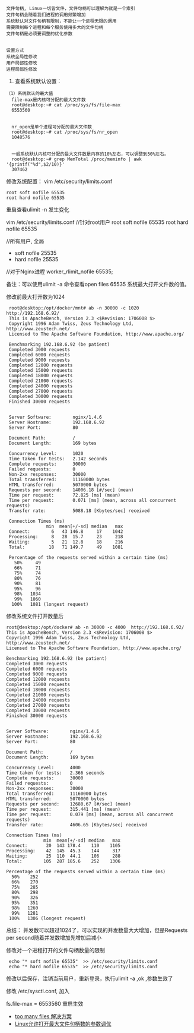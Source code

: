 ```
文件句柄, Linux一切皆文件，文件句柄可以理解为就是一个索引
文件句柄会随着我们进程的调用频繁增加
系统默认对文件句柄有限制，不能让一个进程无限的调用
需要限制每个进程和每个服务使用多大的文件句柄
文件句柄是必须要调整的优化参数


设置方式
系统全局性修改
用户局部性修改
进程局部性修改
```

1. 查看系统默认设置：
```
（1）系统默认的最大值
  file-max是内核可分配的最大文件数
  root@desktop:~# cat /proc/sys/fs/file-max
  6553560


  nr_open是单个进程可分配的最大文件数
  root@desktop:~# cat /proc/sys/fs/nr_open
  1048576


  一般系统默认内核可分配的最大文件数是内存的10%左右，可以调整到50%左右。
  root@desktop:~# grep MemTotal /proc/meminfo | awk '{printf("%d",$2/10)}'
  307462
```


修改系统配置：
vim /etc/security/limits.conf
```
root soft nofile 65535
root hard nofile 65535

```

重启查看ulimit -n  发生变化


vim /etc/security/limits.conf
//针对root用户
root soft nofile 65535
root hard nofile 65535


//所有用户, 全局
* soft nofile 25535
* hard nofile 25535


//对于Nginx进程 worker_rlimit_nofile 65535;


 备注：可以使用ulimit -a 命令查看open files  65535 系统最大打开文件数的值。


 修改前最大打开数为1024
```
 root@desktop:/opt/docker/mnt# ab -n 30000 -c 1020  http://192.168.6.92/
 This is ApacheBench, Version 2.3 <$Revision: 1706008 $>
 Copyright 1996 Adam Twiss, Zeus Technology Ltd, http://www.zeustech.net/
 Licensed to The Apache Software Foundation, http://www.apache.org/

 Benchmarking 192.168.6.92 (be patient)
 Completed 3000 requests
 Completed 6000 requests
 Completed 9000 requests
 Completed 12000 requests
 Completed 15000 requests
 Completed 18000 requests
 Completed 21000 requests
 Completed 24000 requests
 Completed 27000 requests
 Completed 30000 requests
 Finished 30000 requests


 Server Software:        nginx/1.4.6
 Server Hostname:        192.168.6.92
 Server Port:            80

 Document Path:          /
 Document Length:        169 bytes

 Concurrency Level:      1020
 Time taken for tests:   2.142 seconds
 Complete requests:      30000
 Failed requests:        0
 Non-2xx responses:      30000
 Total transferred:      11160000 bytes
 HTML transferred:       5070000 bytes
 Requests per second:    14006.18 [#/sec] (mean)
 Time per request:       72.825 [ms] (mean)
 Time per request:       0.071 [ms] (mean, across all concurrent requests)
 Transfer rate:          5088.18 [Kbytes/sec] received

 Connection Times (ms)
               min  mean[+/-sd] median   max
 Connect:        6   43 146.8     17    1042
 Processing:     8   28  15.7     23     218
 Waiting:        5   21  12.8     18     216
 Total:         18   71 149.7     49    1081

 Percentage of the requests served within a certain time (ms)
   50%     49
   66%     71
   75%     74
   80%     76
   90%     81
   95%     96
   98%   1034
   99%   1060
  100%   1081 (longest request)

 ```



修改系统文件打开数量后
```
root@desktop:/opt/docker# ab -n 30000 -c 4000  http://192.168.6.92/
This is ApacheBench, Version 2.3 <$Revision: 1706008 $>
Copyright 1996 Adam Twiss, Zeus Technology Ltd, http://www.zeustech.net/
Licensed to The Apache Software Foundation, http://www.apache.org/

Benchmarking 192.168.6.92 (be patient)
Completed 3000 requests
Completed 6000 requests
Completed 9000 requests
Completed 12000 requests
Completed 15000 requests
Completed 18000 requests
Completed 21000 requests
Completed 24000 requests
Completed 27000 requests
Completed 30000 requests
Finished 30000 requests


Server Software:        nginx/1.4.6
Server Hostname:        192.168.6.92
Server Port:            80

Document Path:          /
Document Length:        169 bytes

Concurrency Level:      4000
Time taken for tests:   2.366 seconds
Complete requests:      30000
Failed requests:        0
Non-2xx responses:      30000
Total transferred:      11160000 bytes
HTML transferred:       5070000 bytes
Requests per second:    12680.67 [#/sec] (mean)
Time per request:       315.441 [ms] (mean)
Time per request:       0.079 [ms] (mean, across all concurrent requests)
Transfer rate:          4606.65 [Kbytes/sec] received

Connection Times (ms)
              min  mean[+/-sd] median   max
Connect:       20  143 178.4    110    1105
Processing:    42  145  45.3    144     317
Waiting:       25  110  44.1    106     288
Total:        105  287 185.6    252    1306

Percentage of the requests served within a certain time (ms)
  50%    252
  66%    270
  75%    285
  80%    298
  90%    326
  95%    351
  98%   1260
  99%   1281
 100%   1306 (longest request)

```


总结：
并发数可以超过1024了，可以实现的并发数量大大增加，但是Requests per second随着并发数增加先增加后减小




修改对一个进程打开的文件句柄数量的限制
```
 echo "* soft nofile 65535"  >> /etc/security/limits.conf
 echo "* hard nofile 65535"  >> /etc/security/limits.conf
```
修改以后保存，注销当前用户，重新登录，执行ulimit -a ,ok ,参数生效了


修改 /etc/sysctl.conf, 加入

fs.file-max = 6553560 重启生效


- [too many files 解决方案](http://blog.itpub.net/25462274/viewspace-2123286/)
- [Linux允许打开最大文件句柄数的参数调优](http://blog.51cto.com/12824426/2060594)
